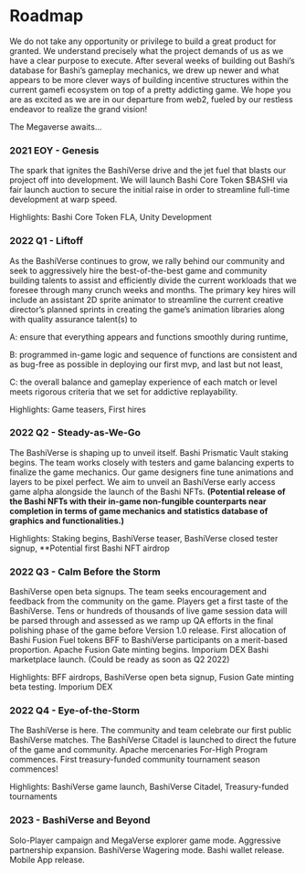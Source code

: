 # Roadmap

We do not take any opportunity or privilege to build a great product for granted. We understand precisely what the project demands of us as we have a clear purpose to execute. After several weeks of building out Bashi’s database for Bashi’s gameplay mechanics, we drew up newer and what appears to be more clever ways of building incentive structures within the current gamefi ecosystem on top of a pretty addicting game. We hope you are as excited as we are in our departure from web2, fueled by our restless endeavor to realize the grand vision!&#x20;

The Megaverse awaits…&#x20;

### 2021 EOY - Genesis&#x20;

The spark that ignites the BashiVerse drive and the jet fuel that blasts our project off into development. We will launch Bashi Core Token $BASHI via fair launch auction to secure the initial raise in order to streamline full-time development at warp speed.&#x20;

Highlights: Bashi Core Token FLA, Unity Development

### 2022 Q1 - Liftoff&#x20;

As the BashiVerse continues to grow, we rally behind our community and seek to aggressively hire the best-of-the-best game and community building talents to assist and efficiently divide the current workloads that we foresee through many crunch weeks and months. The primary key hires will include an assistant 2D sprite animator to streamline the current creative director’s planned sprints in creating the game’s animation libraries along with quality assurance talent(s) to&#x20;

A: ensure that everything appears and functions smoothly during runtime,&#x20;

B: programmed in-game logic and sequence of functions are consistent and as bug-free as possible in deploying our first mvp, and last but not least,&#x20;

C: the overall balance and gameplay experience of each match or level meets rigorous criteria that we set for addictive replayability.&#x20;

Highlights: Game teasers, First hires&#x20;

### 2022 Q2 - Steady-as-We-Go&#x20;

The BashiVerse is shaping up to unveil itself. Bashi Prismatic Vault staking begins. The team works closely with testers and game balancing experts to finalize the game mechanics. Our game designers fine tune animations and layers to be pixel perfect. We aim to unveil an BashiVerse early access game alpha alongside the launch of the Bashi NFTs. **(Potential release of the Bashi NFTs with their in-game non-fungible counterparts near completion in terms of game mechanics and statistics database of graphics and functionalities.)**

Highlights: Staking begins, BashiVerse teaser, BashiVerse closed tester signup, \*\*Potential first Bashi NFT airdrop&#x20;

### 2022 Q3 - Calm Before the Storm&#x20;

BashiVerse open beta signups. The team seeks encouragement and feedback from the community on the game. Players get a first taste of the BashiVerse. Tens or hundreds of thousands of live game session data will be parsed through and assessed as we ramp up QA efforts in the final polishing phase of the game before Version 1.0 release. First allocation of Bashi Fusion Fuel tokens BFF to BashiVerse participants on a merit-based proportion. Apache Fusion Gate minting begins. Imporium DEX Bashi marketplace launch. (Could be ready as soon as Q2 2022)&#x20;

Highlights: BFF airdrops, BashiVerse open beta signup, Fusion Gate minting beta testing. Imporium DEX

### 2022 Q4 - Eye-of-the-Storm&#x20;

The BashiVerse is here. The community and team celebrate our first public  BashiVerse matches. The BashiVerse Citadel is launched to direct the future of the game and community. Apache mercenaries For-High Program commences. First treasury-funded community tournament season commences!&#x20;

Highlights: BashiVerse game launch, BashiVerse Citadel, Treasury-funded tournaments&#x20;

### 2023 - BashiVerse and Beyond&#x20;

Solo-Player campaign and MegaVerse explorer game mode. Aggressive partnership expansion. BashiVerse Wagering mode. Bashi wallet release. Mobile App release.
